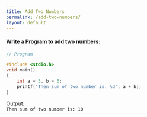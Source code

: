 ```yaml
---
title: Add Two Numbers
permalink: /add-two-numbers/
layout: default
---
```



#### Write a Program to add two numbers:

``` c
// Program

#include <stdio.h>
void main()
{
    int a = 5, b = 6;
    printf("Then sum of two number is: %d", a + b);
}

```

Output: <br/>
```Then sum of two number is: 10```